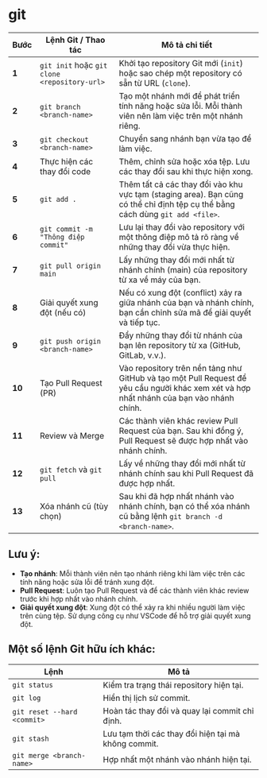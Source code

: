 
# git 
| Bước | Lệnh Git / Thao tác | Mô tả chi tiết |
|------|---------------------|----------------|
| **1** | `git init` hoặc `git clone <repository-url>` | Khởi tạo repository Git mới (`init`) hoặc sao chép một repository có sẵn từ URL (`clone`). |
| **2** | `git branch <branch-name>` | Tạo một nhánh mới để phát triển tính năng hoặc sửa lỗi. Mỗi thành viên nên làm việc trên một nhánh riêng. |
| **3** | `git checkout <branch-name>` | Chuyển sang nhánh bạn vừa tạo để làm việc. |
| **4** | Thực hiện các thay đổi code | Thêm, chỉnh sửa hoặc xóa tệp. Lưu các thay đổi sau khi thực hiện xong. |
| **5** | `git add .` | Thêm tất cả các thay đổi vào khu vực tạm (staging area). Bạn cũng có thể chỉ định tệp cụ thể bằng cách dùng `git add <file>`. |
| **6** | `git commit -m "Thông điệp commit"` | Lưu lại thay đổi vào repository với một thông điệp mô tả rõ ràng về những thay đổi vừa thực hiện. |
| **7** | `git pull origin main` | Lấy những thay đổi mới nhất từ nhánh chính (main) của repository từ xa về máy của bạn. |
| **8** | Giải quyết xung đột (nếu có) | Nếu có xung đột (conflict) xảy ra giữa nhánh của bạn và nhánh chính, bạn cần chỉnh sửa mã để giải quyết và tiếp tục. |
| **9** | `git push origin <branch-name>` | Đẩy những thay đổi từ nhánh của bạn lên repository từ xa (GitHub, GitLab, v.v.). |
| **10** | Tạo Pull Request (PR) | Vào repository trên nền tảng như GitHub và tạo một Pull Request để yêu cầu người khác xem xét và hợp nhất nhánh của bạn vào nhánh chính. |
| **11** | Review và Merge | Các thành viên khác review Pull Request của bạn. Sau khi đồng ý, Pull Request sẽ được hợp nhất vào nhánh chính. |
| **12** | `git fetch` và `git pull` | Lấy về những thay đổi mới nhất từ nhánh chính sau khi Pull Request đã được hợp nhất. |
| **13** | Xóa nhánh cũ (tùy chọn) | Sau khi đã hợp nhất nhánh vào nhánh chính, bạn có thể xóa nhánh cũ bằng lệnh `git branch -d <branch-name>`. |

## **Lưu ý:**
- **Tạo nhánh**: Mỗi thành viên nên tạo nhánh riêng khi làm việc trên các tính năng hoặc sửa lỗi để tránh xung đột.
- **Pull Request**: Luôn tạo Pull Request và để các thành viên khác review trước khi hợp nhất vào nhánh chính.
- **Giải quyết xung đột**: Xung đột có thể xảy ra khi nhiều người làm việc trên cùng tệp. Sử dụng công cụ như VSCode để hỗ trợ giải quyết xung đột.

## **Một số lệnh Git hữu ích khác**:
| Lệnh | Mô tả |
|------|-------|
| `git status` | Kiểm tra trạng thái repository hiện tại. |
| `git log` | Hiển thị lịch sử commit. |
| `git reset --hard <commit>` | Hoàn tác thay đổi và quay lại commit chỉ định. |
| `git stash` | Lưu tạm thời các thay đổi hiện tại mà không commit. |
| `git merge <branch-name>` | Hợp nhất một nhánh vào nhánh hiện tại. |
